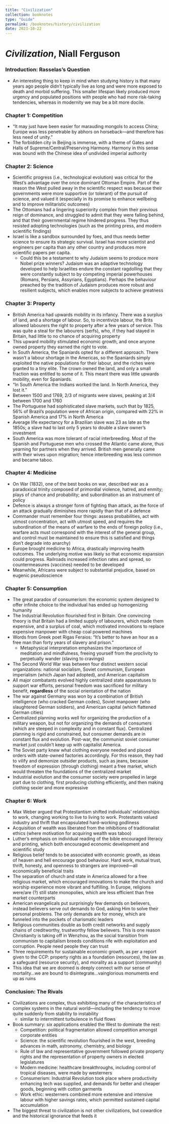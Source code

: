 ```yaml
---
title: "Civilization"
collection: booknotes
type: "Guide"
permalink: /booknotes/history/civilization
date: 2023-10-22
---
```


# *Civilization*, Niall Ferguson
### Introduction: Rasselas’s Question
*	An interesting thing to keep in mind when studying history is that many years ago people didn’t typically live as long and were more exposed to death and morbid suffering. This smaller lifespan likely produced more urgency and populated positions with people who had more risk-taking tendencies, whereas in modernity we may be a bit more docile.
### Chapter 1: Competition
*	“It may just have been easier for marauding mongols to access China; Europe was less penetrable by abhors on horseback—and therefore has less need of unity.”
*	The forbidden city in Beijing is immense, with a theme of Gates and Halls of Supreme/Central/Preserving Harmony. Harmony in this sense was bound with the Chinese idea of undivided imperial authority
### Chapter 2: Science
*	Scientific progress (i.e., technological evolution) was critical for the West’s advantage over the once dominant Ottoman Empire. Part of the reason the West pulled away in the scientific respect was because their governments were more supportive (or tolerant) of the pursuit of science, and valued it (especially in its promise to enhance wellbeing and to improve militaristic outcomes)
*	The Ottomans had a lingering superiority complex from their previous reign of dominance, and struggled to admit that they were falling behind, and that their governmental regime hindered progress. They thus resisted adopting technologies (such as the printing press, and modern scientific findings)
*	Israel is like a sandbox surrounded by foes, and thus needs better science to ensure its strategic survival. Israel has more scientist and engineers per capita than any other country and produces more scientific papers per capita.
    * Could this be a testament to why Judaism seems to produce more Nobel prize winners? Judaism was an adaptive technology developed to help Israelites endure the constant ragdolling that they were constantly subject to by competing imperial powerhouses (Romans, Persians, Assyrians, Egyptians). Perhaps the behaviour preached by the tradition of Judaism produces more robust and resilient subjects, which enables more subjects to achieve greatness
### Chapter 3: Property
*	British America had upwards mobility in its infancy. There was a surplus of land, and a shortage of labour. So, to incentivize labour, the Brits allowed labourers the right to property after a few years of service. This was quite a steal for the labourers (serfs), who, if they had stayed in Britain, had little to no chance of acquiring property
*	This upward mobility stimulated economic growth, and once anyone owned property they earned the right to vote.
*	In South America, the Spaniards opted for a different approach. There wasn’t a labour shortage in the Americas, so the Spaniards simply exploited the native populations for their labour, and the riches were granted to a tiny elite. The crown owned the land, and only a small fraction was entitled to some of it. This meant there was little upwards mobility, even for Spaniards.
*	“In South America the Indians worked the land. In North America, they lost it.”
*	Between 1500 and 1769, 2/3 of migrants were slaves, peaking at 3/4 between 1700 and 1760
*	The Portuguese had sophisticated slave markets, such that by 1825, 56% of Brazil’s population were of African origin, compared with 22% in Spanish America and 17% in North America
*	Average life expectancy for a Brazilian slave was 23 as late as the 1850s; a slave had to last only 5 years to double a slave owner’s investment
*	South America was more tolerant of racial interbreeding. Most of the Spanish and Portuguese men who crossed the Atlantic came alone, thus yearning for partners when they arrived. British men generally came with their wives upon migration; hence interbreeding was less common and became taboo.
### Chapter 4: Medicine
*	On War (1832), one of the best books on war, described war as a paradoxical trinity composed of primordial violence, hatred, and enmity; plays of chance and probability; and subordination as an instrument of policy
*	Defence is always a stronger form of fighting than attack, as the force of an attack gradually diminishes more rapidly than that of a defence
*	Commander must remember four things: assess probabilities, act with utmost concentration, act with utmost speed, and requires the subordination of the means of warfare to the ends of foreign policy (i.e., warfare acts must correspond with the interest of the general group, and control must be maintained to ensure this is satisfied and things don’t degrade into anarchy)
*	Europe brought medicine to Africa, drastically improving health outcomes. The underlying motive was likely so that economic expansion could progress. Railroads increased infection rates and spread, so countermeasures (vaccines) needed to be developed
*	Meanwhile, Africans were subject to substantial prejudice, based on eugenic pseudoscience
### Chapter 5: Consumption
*	The great paradox of consumerism: the economic system designed to offer infinite choice to the individual has ended up homogenizing humanity
*	The Industrial Revolution flourished first in Britain. One convincing theory is that Britain had a limited supply of labourers, which made them expensive, and a surplus of coal, which motivated innovations to replace expensive manpower with cheap coal powered machines
*	Words from Greek poet Rigas Feraios: “It’s better to have an hour as a free man than forty years of slavery and prison.”
    * Metaphysical interpretation emphasizes the importance of meditation and mindfulness, freeing yourself from the proclivity to perpetually wander (slaving to cravings)
*	The Second World War was between four distinct western social organizations: national socialism, Soviet communism, European imperialism (which Japan had adopted), and American capitalism
*	All major combatants evolved highly centralized state apparatuses to support war efforts, personal freedom was sacrificed for military benefit, **regardless** of the social orientation of the nation
*	The war against Germany was won by a combination of British intelligence (who cracked German codes), Soviet manpower (who slaughtered German soldiers), and American capital (which flattened German cities)
*	Centralized planning works well for organizing the production of a military weapon, but not for organizing the demands of consumers (which are steeped in complexity and in constant flux). Centralized planning is rigid and constrained, but consumer demands are in constant flux and evolution. Post-war, the communist soviet consumer market just couldn’t keep up with capitalist America.
*	The Soviet party knew what clothing everyone needed and placed orders with state-owned factories accordingly. For this reason, they had to vilify and demonize outsider products, such as jeans, because freedom of expression (through clothing) meant a free market, which would threaten the foundations of the centralized market
*	Industrial evolution and the consumer society were propelled in large part due to clothing, first producing clothing efficiently, and then making clothing sexier and more expressive
### Chapter 6: Work
*	Max Weber argued that Protestantism shifted individuals’ relationships to work, changing working to live to living to work. Protestants valued industry and thrift that encapsulated hard-working godliness
*	Acquisition of wealth was liberated from the inhibitions of traditionalist ethics (where motivation for acquiring wealth was taboo)
*	Luther’s emphasis on individual reading of the bible encouraged literacy and printing, which both encouraged economic development and scientific study
*	Religious belief tends to be associated with economic growth, as ideas of heaven and hell encourage good behaviour. Hard work, mutual trust, thrift, honesty, and openness to strangers are improved—all economically beneficial traits
*	The separation of church and state in America allowed for a free religious market, which encouraged innovations to make the church and worship experience more vibrant and fulfilling. In Europe, religions were/are (?) still state monopolies, which are less efficient than free market counterparts
*	American evangelicals put surprisingly few demands on believers, instead believers serve out demands to God, asking Him to solve their personal problems. The only demands are for money, which are funneled into the pockets of charismatic leaders
*	Religious communities double as both credit networks and supply chains of creditworthy, trustworthy fellow believers. This is one reason Christianity is taking off in Wenzhou, as the social transition from communism to capitalism breeds conditions rife with exploitation and corruption. People need people they can trust
*	Three requirements for sustainable economic growth, as per a report given to the CCP: property rights as a foundation (resources), the law as a safeguard (resource security), and morality as a support (community)
*	This idea that we are doomed is deeply connect with our sense of mortality…we are bound to disintegrate…vainglorious monuments end up as ruins
### Conclusion: The Rivals
*	Civilizations are complex, thus exhibiting many of the characteristics of complex systems in the natural world—including the tendency to move quite suddenly from stability to instability
    * similar to intermittent turbulence in fluid flows
*	Book summary: six applications enabled the West to dominate the rest:
    * Competition: political fragmentation allowed competition amongst corporate entities
    * Science: the scientific revolution flourished in the west, breeding advances in math, astronomy, chemistry, and biology
    * Rule of law and representative government followed private property rights and the representation of property owners in elected legislatures
    * Modern medicine: healthcare breakthroughs, including control of tropical diseases, were made by westerners
    * Consumerism: Industrial Revolution took place where productivity enhancing tech was supplied, and demands for better and cheaper goods, beginning with cotton garments
    * Work ethic: westerners combined more extensive and intensive labour with higher savings rates, which permitted sustained capital accumulation
*	The biggest threat to civilization is not other civilizations, but cowardice and the historical ignorance that feeds it
